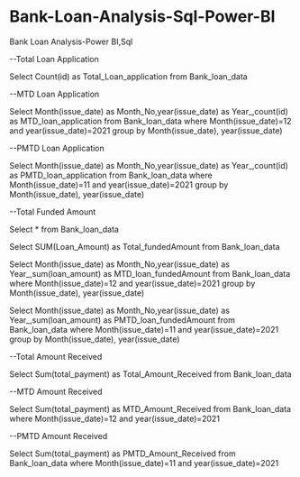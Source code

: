 # Bank-Loan-Analysis-Sql-Power-BI
Bank Loan Analysis-Power BI,Sql

--Total Loan Application

Select Count(id) as Total_Loan_application from Bank_loan_data

--MTD Loan Application

Select Month(issue_date) as Month_No,year(issue_date) as Year_,count(id) as MTD_loan_application from 
Bank_loan_data
where Month(issue_date)=12 and year(issue_date)=2021
group by Month(issue_date), year(issue_date)

--PMTD Loan Application

Select Month(issue_date) as Month_No,year(issue_date) as Year_,count(id) as PMTD_loan_application from 
Bank_loan_data
where Month(issue_date)=11 and year(issue_date)=2021
group by Month(issue_date), year(issue_date)


--Total Funded Amount

Select * from Bank_loan_data

Select SUM(Loan_Amount) as Total_fundedAmount from Bank_loan_data


Select Month(issue_date) as Month_No,year(issue_date) as Year_,sum(loan_amount) as MTD_loan_fundedAmount from 
Bank_loan_data
where Month(issue_date)=12 and year(issue_date)=2021
group by Month(issue_date), year(issue_date)

Select Month(issue_date) as Month_No,year(issue_date) as Year_,sum(loan_amount) as PMTD_loan_fundedAmount from 
Bank_loan_data
where Month(issue_date)=11 and year(issue_date)=2021
group by Month(issue_date), year(issue_date)


--Total Amount Received

Select Sum(total_payment) as Total_Amount_Received from Bank_loan_data

--MTD Amount Received

Select Sum(total_payment) as MTD_Amount_Received from Bank_loan_data
where Month(issue_date)=12 and year(issue_date)=2021

--PMTD Amount Received

Select Sum(total_payment) as PMTD_Amount_Received from Bank_loan_data
where Month(issue_date)=11 and year(issue_date)=2021
